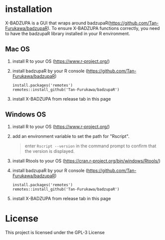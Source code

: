 # installation
X-BADZUPA is a GUI that wraps around badzupaR(https://github.com/Tan-Furukawa/badzupaR). To ensure X-BADZUPA functions correctly, you need to have the badzupaR library installed in your R environment.

## Mac OS

1. install R to your OS (https://www.r-project.org/)

1. install badzupaR by your R console (https://github.com/Tan-Furukawa/badzupaR)
    ```
    install.packages('remotes')
    remotes::install_github('Tan-Furukawa/badzupaR')
    ```
1. install X-BADZUPA from release tab in this page

<!-- [on click download BADZUPA](./product/BADZUPA-0.0.0.dmg) -->

## Windows OS

1. install R to your OS (https://www.r-project.org/)

1. add an environment variable to set the path for "Rscript". 
    > enter ```Rscript --version``` in the command prompt to confirm that the version is displayed.

1. install Rtools to your OS (https://cran.r-project.org/bin/windows/Rtools/)

1. install badzupaR by your R console (https://github.com/Tan-Furukawa/badzupaR)
    ```
    install.packages('remotes')
    remotes::install_github('Tan-Furukawa/badzupaR')
    ```

1. install X-BADZUPA from release tab in this page
<!-- [on click download BADZUPA](./product/BADZUPA-0.0.0.dmg) -->

# License
This project is licensed under the GPL-3 License

